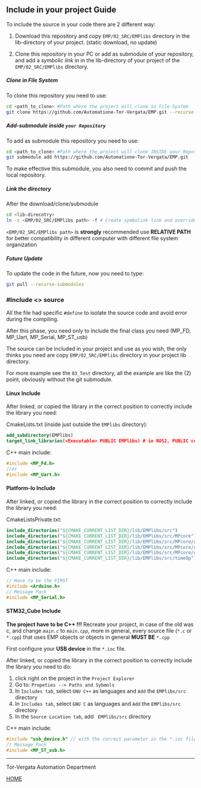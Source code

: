 ## Include in your project Guide

To include the source in your code there are 2 different way:

1.  Download this repository and copy  `EMP/02_SRC/EMPlibs` directory in the lib-directory of your project. (static download, no update)

2.  Clone this repository in your PC or add as submodule of your repository, and add a *symbolic link* in in the lib-directory of your project of the `EMP/02_SRC/EMPlibs` directory.

##### Clone in File System

   To clone this repository you need to use:

   ```bash
cd <path_to_clone> #Path where the project will clone in File-System
git clone https://github.com/Automatione-Tor-Vergata/EMP.git --recurse-submodules
   ```

##### Add-submodule inside *`your Repository`*

   To add as submodule this repository you need to use:

   ```bash
cd <path_to_clone> #Path where the project will clone INSIDE your Repository
git submodule add https://github.com/Automatione-Tor-Vergata/EMP.git
   ```

To make effective this submodule, you also need to commit and push the local repository.

##### Link the directory

  After the download/clone/submodule

   ```bash
cd <lib-direcotry>
ln -s <EMP/02_SRC/EMPlibs path> -f # Create symbolink link and override precedent if present
   ```

`<EMP/02_SRC/EMPlibs path>` is **strongly** recommended  use **RELATIVE PATH** for better compatibility in different computer with different file system organization 

##### Future Update

To update the code in the future, now you need to type:

   ```bash
git pull --recurse-submodules
   ```

### #Include <> source

All the file had specific `#define` to isolate the source code and avoid error during the compiling.

After this phase, you need only to include the final class you need (MP_FD, MP_Uart, MP_Serial, MP_ST_usb)

The source can be included in your project and use as you wish, the only thinks you need are copy `EMP/02_SRC/EMPlibs` directory in your project lib directory.

For more example see the `03_Test` directory, all the example are like the (2) point, obviously without the git submodule.

#### Linux Include

After linked, or copied the library in the correct position to correctly include the library you need:

CmakeLists.txt (inside just outside the `EMPlibs` directory):

```cmake
add_subdirectory(EMPlibs)
target_link_libraries(<Executable> PUBLIC EMPlibs) # in ROS2, PUBLIC could create problem
```

C++ main include:

```c++
#include <MP_Fd.h>
//or
#include <MP_Uart.h>
```

#### Platform-Io Include

After linked, or copied the library in the correct position to correctly include the library you need:

CmakeListsPrivate.txt:

```cmake
include_directories("${CMAKE_CURRENT_LIST_DIR}/lib/EMPlibs/src")
include_directories("${CMAKE_CURRENT_LIST_DIR}/lib/EMPlibs/src/MPcore")
include_directories("${CMAKE_CURRENT_LIST_DIR}/lib/EMPlibs/src/MPcore/circularBuffer")
include_directories("${CMAKE_CURRENT_LIST_DIR}/lib/EMPlibs/src/MPcore/cobs-c")
include_directories("${CMAKE_CURRENT_LIST_DIR}/lib/EMPlibs/src/MPcore/crc8")
include_directories("${CMAKE_CURRENT_LIST_DIR}/lib/EMPlibs/src/timeOp")
```

C++ main include:

```c++
// Have to be the FIRST
#include <Arduino.h>
// Message Pack 
#include <MP_Serial.h>
```



#### STM32_Cube Include

**The project have to be C++ !!!** Recreate your project, in case of the old was c, and change *`main.c`* to *`main.cpp`*, more in general, every source file (`*.c` or `*.cpp`) that uses EMP objects or objects in general **MUST BE** `*.cpp`

First configure your **USB device** in the `*.ioc` file. 

After linked, or copied the library in the correct position to correctly include the library you need to do:

1. click right on the project in the `Project Explorer`
2. Go to: `Propeties --> Paths and Sybmols`
3. In `Includes tab`, select `GNU C++` as languages and `Add` the `EMPlibs/src` directory
4. In `Includes tab`, select `GNU C` as languages and `Add` the `EMPlibs/src` directory
5. In the `Source Location tab`, add ` EMPlibs/src` directory

C++ main include:

```c++
#include "usb_device.h" // with the correct parameter in the *.ioc file
// Message Pack 
#include <MP_ST_usb.h>

```





---

Tor-Vergata Automation Department

[HOME](/README.md)

